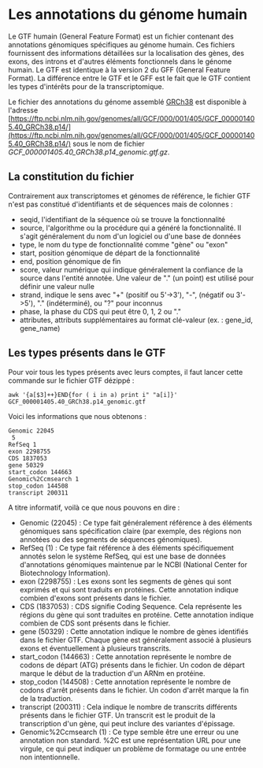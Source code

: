 # Les annotations du génome humain

Le GTF humain (General Feature Format) est un fichier contenant des annotations génomiques spécifiques au génome humain. Ces fichiers fournissent des informations détaillées sur la localisation des gènes, des exons, des introns et d'autres éléments fonctionnels dans le génome humain. Le GTF est identique à la version 2 du GFF (General Feature Format). La différence entre le GTF et le GFF est le fait que le GTF contient les types d'intérêts pour de la transcriptomique.

Le fichier des annotations du génome assemblé [GRCh38](https://www.ncbi.nlm.nih.gov/datasets/genome/GCF_000001405.40/) est disponible à l'adresse [https://ftp.ncbi.nlm.nih.gov/genomes/all/GCF/000/001/405/GCF_000001405.40_GRCh38.p14/](https://ftp.ncbi.nlm.nih.gov/genomes/all/GCF/000/001/405/GCF_000001405.40_GRCh38.p14/) sous le nom de fichier *GCF_000001405.40_GRCh38.p14_genomic.gtf.gz*.

## La constitution du fichier

Contrairement aux transcriptomes et génomes de référence, le fichier GTF n'est pas constitué d'identifiants et de séquences mais de colonnes :

- seqid, l'identifiant de la séquence où se trouve la fonctionnalité
- source, l'algorithme ou la procédure qui a généré la fonctionnalité. Il s'agit généralement du nom d'un logiciel ou d'une base de données
- type, le nom du type de fonctionnalité comme "gène" ou "exon"
- start, position génomique de départ de la fonctionnalité
- end, position génomique de fin 
- score, valeur numérique qui indique généralement la confiance de la source dans l'entité annotée. Une valeur de "." (un point) est utilisé pour définir une valeur nulle
- strand, indique le sens avec "+" (positif ou 5'->3'), "-", (négatif ou 3'->5'), "." (indéterminé), ou "?" pour inconnus
- phase, la phase du CDS qui peut être 0, 1, 2 ou "."
- attributes, attributs supplémentaires au format clé-valeur (ex. : gene_id, gene_name)

## Les types présents dans le GTF

Pour voir tous les types présents avec leurs comptes, il faut lancer cette commande sur le fichier GTF dézippé :

```
awk '{a[$3]++}END{for ( i in a) print i" "a[i]}' GCF_000001405.40_GRCh38.p14_genomic.gtf
```

Voici les informations que nous obtenons :

```
Genomic 22045
 5
RefSeq 1
exon 2298755
CDS 1837053
gene 50329
start_codon 144663
Genomic%2Ccmsearch 1
stop_codon 144508
transcript 200311
```
A titre informatif, voilà ce que nous pouvons en dire :

- Genomic (22045) : Ce type fait généralement référence à des éléments génomiques sans spécification claire (par exemple, des régions non annotées ou des segments de séquences génomiques).
- RefSeq (1) : Ce type fait référence à des éléments spécifiquement annotés selon le système RefSeq, qui est une base de données d'annotations génomiques maintenue par le NCBI (National Center for Biotechnology Information).
- exon (2298755) : Les exons sont les segments de gènes qui sont exprimés et qui sont traduits en protéines. Cette annotation indique combien d'exons sont présents dans le fichier.
- CDS (1837053) : CDS signifie Coding Sequence. Cela représente les régions du gène qui sont traduites en protéine. Cette annotation indique combien de CDS sont présents dans le fichier.
- gene (50329) : Cette annotation indique le nombre de gènes identifiés dans le fichier GTF. Chaque gène est généralement associé à plusieurs exons et éventuellement à plusieurs transcrits.
- start_codon (144663) : Cette annotation représente le nombre de codons de départ (ATG) présents dans le fichier. Un codon de départ marque le début de la traduction d'un ARNm en protéine.
- stop_codon (144508) : Cette annotation représente le nombre de codons d'arrêt présents dans le fichier. Un codon d'arrêt marque la fin de la traduction.
- transcript (200311) : Cela indique le nombre de transcrits différents présents dans le fichier GTF. Un transcrit est le produit de la transcription d'un gène, qui peut inclure des variantes d'épissage.
- Genomic%2Ccmsearch (1) : Ce type semble être une erreur ou une annotation non standard. %2C est une représentation URL pour une virgule, ce qui peut indiquer un problème de formatage ou une entrée non intentionnelle.